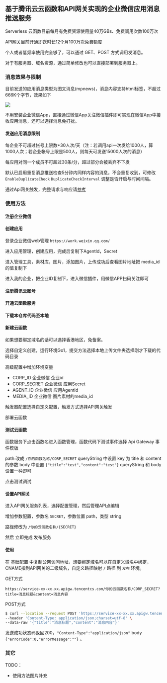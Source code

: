 
## 基于腾讯云云函数和API网关实现的企业微信应用消息推送服务

Serverless 云函数目前每月有免费资源使用量40万GBs、免费调用次数100万次

API网关目前开通即送时长12个月100万次免费额度

个人或者低频率使用完全够了，可以通过 GET、POST 方式调用发消息。

对于有服务器、域名资源，通过简单修改也可以直接部署到服务器上。

### 消息效果与限制

目前发送的应用消息类型为图文消息(mpnews)，消息内容支持html标签，不超过666K个字节，效果如下

<img src="https://raw.githubusercontent.com/zyh94946/work-wx-msg-push/main/demo/demo.png" />

不用安装企业微信App，直接通过微信App关注微信插件即可实现在微信App中接收应用消息，还可以选择消息免打扰。

#### 发送应用消息限制

每企业不可超过帐号上限数*30人次/天（注：若调用api一次发给1000人，算1000人次；若企业帐号上限是500人，则每天可发送15000人次的消息）

每应用对同一个成员不可超过30条/分，超过部分会被丢弃不下发

默认已启用重复消息推送检查5分钟内同样内容的消息，不会重复收到，可修改 `EnableDuplicateCheck` `DuplicateCheckInterval` 调整是否开启与时间间隔。

通过Api网关触发，完整请求与响应请[参考](https://cloud.tencent.com/document/product/583/12513)

### 使用方法
#### 注册企业微信
#### 创建应用

登录企业微信web管理 `https://work.weixin.qq.com/`

进入应用管理，创建应用，完成后复制下AgentId，Secret

进入管理工具，素材库，图片，添加图片，上传成功后查看图片地址把 media_id 的值复制下

进入我的企业，把企业ID复制下，进入微信插件，用微信APP扫码关注即可

#### 注册腾讯云账号
#### 开通云函数服务
#### 下载本仓库代码至本地
#### 新建云函数

如果想要绑定域名的话可以选择香港地区，免备案。

选择自定义创建，运行环境Go1，提交方法选择本地上传文件夹选择刚才下载的代码目录

高级配置中增加环境变量

- CORP_ID 企业微信 企业id
- CORP_SECRET 企业微信 应用Secret
- AGENT_ID 企业微信 应用AgentId
- MEDIA_ID 企业微信 图片素材的media_id

触发器配置选择自定义配置，触发方式选择API网关触发

部署云函数

#### 测试云函数

函数服务下点击函数名进入函数管理，函数代码下测试事件选择 Api Gateway 事件模版

path 改成 `/你的函数名称/CORP_SECRET`
queryString 中设置 key 为 title 和 content 的参数
body 中设置 `{"title":"test","content":"test"}`
queryString 和 body 设置一种即可

点击测试调试

#### 设置API网关

进入API网关服务列表，选择配置管理，然后管理API点编辑

增加参数配置，参数名 `SECRET`，参数位置 path，类型 string

路径修改为 `/你的云函数名称/{SECRET}`

然后 立即完成 发布服务

#### 使用

在 基础配置 中复制公网访问地址，想要绑定域名可以在自定义域名中绑定，CNAME指到API网关的二级域名，自定义路径映射 `/` 路径 到 `发布` 环境。

GET方式

`https://service-xx-xx.xx.apigw.tencentcs.com/你的云函数名称/CORP_SECRET?title=消息标题&content=消息内容`

POST方式

```bash
$ curl --location --request POST 'https://service-xx-xx.xx.apigw.tencentcs.com/你的云函数名称/CORP_SECRET' \
--header 'Content-Type: application/json;charset=utf-8' \
--data-raw '{"title":"消息标题","content":"消息内容"}'
```

发送成功状态码返回200，`"Content-Type":"application/json"` body `{"errorCode":0,"errorMessage":""}` 。

### 其它

TODO：

- 使用方法图片补充

